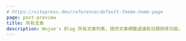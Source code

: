 ```yaml
---
# https://vitepress.dev/reference/default-theme-home-page
page: post-preview
title: 所有文章
description: Wujue's Blog 所有文章列表，提供文章標籤過濾和日期排序功能。
---
```

